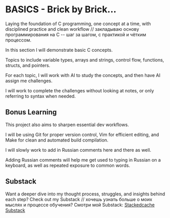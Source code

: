 # BASICS - Brick by Brick...

Laying the foundation of C programming, one concept at a time, with disciplined practice and clean workflow //
закладываю основу программирования на С -- шаг за шагом, с практикой и чётким процессом.

In this section I will demonstrate basic C concepts. 

Topics to include variable types, arrays and strings, control flow, functions, structs, and pointers.

For each topic, I will work with AI to study the concepts, and then have AI assign me challenges.

I will work to complete the challenges without looking at notes, or only referring to syntax when needed.


## Bonus Learning

This project also aims to sharpen essential dev workflows. 

I will be using Git for proper version control, Vim for efficient editing, and Make for clean and automated build compilation. 

I will slowly work to add in Russian comments here and there as well. 

Adding Russian comments will help me get used to typing in Russian on a keyboard, as well as repeated exposure to common words.

## Substack

Want a deeper dive into my thought process, struggles, and insights behind each step? Check out my Substack //
хочешь узнать больше о моих мыслях и процессе обучения? Смотри мой Substack:
[Stackedcache Substack](https://stackedcache.substack.com/)
